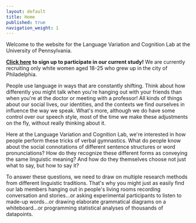 ```yaml
---
layout: default
title: Home
published: true
navigation_weight: 1
---
```



Welcome to the website for the Language Variation and Cognition Lab at the University of Pennsylvania. 

**<a href="mailto:tamminga-lab@sas.upenn.edu?subject=Interested in study&body=Hello, I am interested in participating in your research study about language. Please send me more information.">Click here</a> to sign up to participate in our current study!** We are currently recruiting only white women aged 18-25 who grew up in the city of Philadelphia.

People use language in ways that are constantly shifting. Think about how differently you might talk when you're hanging out with your friends than when you're at the doctor or meeting with a professor! All kinds of things about our social lives, our identities, and the contexts we find ourselves in influence the way we speak. What's more, although we do have some control over our speech style, most of the time we make these adjustments on the fly, without really thinking about it.

Here at the Language Variation and Cognition Lab, we're interested in how people perform these tricks of verbal gymnastics. What do people know about the social connotations of different sentence structures or word pronunciations? How do they recognize these different forms as conveying the same linguistic meaning? And how do they themselves choose not just what to say, but how to say it?

To answer these questions, we need to draw on multiple research methods from different linguistic traditions. That's why you might just as easily find our lab members hanging out in people's living rooms recording conversation and stories...or asking experimental participants to listen to made-up words...or drawing elaborate grammatical diagrams on a whiteboard...or programming statistical analyses of thousands of datapoints. 
